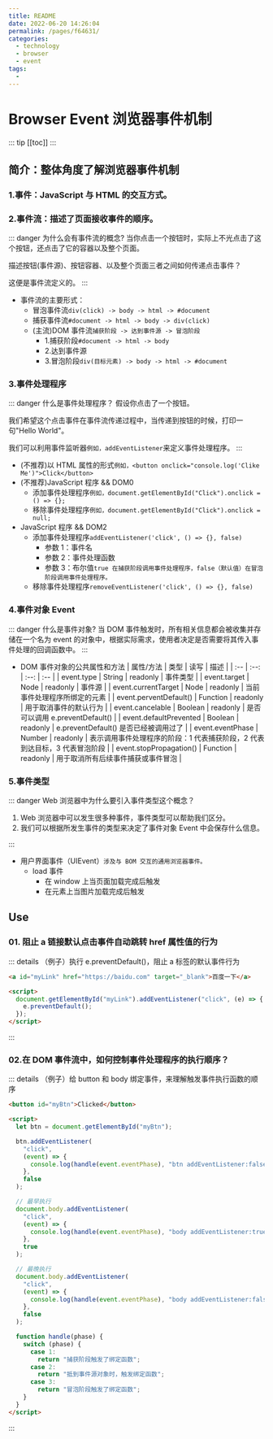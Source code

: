 ```yaml
---
title: README
date: 2022-06-20 14:26:04
permalink: /pages/f64631/
categories:
  - technology
  - browser
  - event
tags:
  - 
---
```

# Browser Event 浏览器事件机制

::: tip
[[toc]]
:::

## 简介：整体角度了解浏览器事件机制

### 1.事件：JavaScript 与 HTML 的交互方式。

### 2.事件流：描述了页面接收事件的顺序。

::: danger 为什么会有事件流的概念?
当你点击一个按钮时，实际上不光点击了这个按钮，还点击了它的容器以及整个页面。

描述按钮(事件源)、按钮容器、以及整个页面三者之间如何传递点击事件？

这便是事件流定义的。
:::

- 事件流的主要形式：
  - 冒泡事件流`div(click) -> body -> html -> #document`
  - 捕获事件流`#document -> html -> body -> div(click)`
  - (主流)DOM 事件流`捕获阶段 -> 达到事件源 -> 冒泡阶段`
    - 1.捕获阶段`#document -> html -> body`
    - 2.达到事件源
    - 3.冒泡阶段`div(目标元素) -> body -> html -> #document`

### 3.事件处理程序

::: danger 什么是事件处理程序？
假设你点击了一个按钮。

我们希望这个点击事件在事件流传递过程中，当传递到按钮的时候，打印一句"Hello World"。

我们可以利用事件监听器`例如，addEventListener`来定义事件处理程序。
:::

- (不推荐)以 HTML 属性的形式`例如，<button onclick="console.log('Clike Me')">Click</button>`
- (不推荐)JavaScript 程序 && DOM0
  - 添加事件处理程序`例如，document.getElementById("Click").onclick = () => {};`
  - 移除事件处理程序`例如，document.getElementById("Click").onclick = null;`
- JavaScript 程序 && DOM2
  - 添加事件处理程序`addEventListener('click', () => {}, false)`
    - 参数 1：事件名
    - 参数 2：事件处理函数
    - 参数 3：布尔值`true 在捕获阶段调用事件处理程序，false（默认值）在冒泡阶段调用事件处理程序。`
  - 移除事件处理程序`removeEventListener('click', () => {}, false)`

### 4.事件对象 Event

::: danger 什么是事件对象?
当 DOM 事件触发时，所有相关信息都会被收集并存储在一个名为 event 的对象中，根据实际需求，使用者决定是否需要将其传入事件处理的回调函数中。
:::

- DOM 事件对象的公共属性和方法
  | 属性/方法 | 类型 | 读写 | 描述 |
  | :-- | :--: | :--: | :-- |
  | event.type | String | readonly | 事件类型 |
  | event.target | Node | readonly | 事件源 |
  | event.currentTarget | Node | readonly | 当前事件处理程序所绑定的元素 |
  | event.perventDefault() | Function | readonly | 用于取消事件的默认行为 |
  | event.cancelable | Boolean | readonly | 是否可以调用 e.preventDefault() |
  | event.defaultPrevented | Boolean | readonly | e.preventDefault() 是否已经被调用过了 |
  | event.eventPhase | Number | readonly | 表示调用事件处理程序的阶段：1 代表捕获阶段，2 代表到达目标，3 代表冒泡阶段 |
  | event.stopPropagation() | Function | readonly | 用于取消所有后续事件捕获或事件冒泡 |

### 5.事件类型

::: danger Web 浏览器中为什么要引入事件类型这个概念？

1. Web 浏览器中可以发生很多种事件，事件类型可以帮助我们区分。
2. 我们可以根据所发生事件的类型来决定了事件对象 Event 中会保存什么信息。

:::

- 用户界面事件（UIEvent）`涉及与 BOM 交互的通用浏览器事件。`
  - load 事件
    - 在 window 上当页面加载完成后触发
    - 在<img>元素上当图片加载完成后触发

## Use

### 01. 阻止 a 链接默认点击事件自动跳转 href 属性值的行为

::: details （例子）执行 e.preventDefault()，阻止 a 标签的默认事件行为

```html
<a id="myLink" href="https://baidu.com" target="_blank">百度一下</a>

<script>
  document.getElementById("myLink").addEventListener("click", (e) => {
    e.preventDefault();
  });
</script>
```

:::

### 02.在 DOM 事件流中，如何控制事件处理程序的执行顺序？

::: details （例子）给 button 和 body 绑定事件，来理解触发事件执行函数的顺序

```html
<button id="myBtn">Clicked</button>

<script>
  let btn = document.getElementById("myBtn");

  btn.addEventListener(
    "click",
    (event) => {
      console.log(handle(event.eventPhase), "btn addEventListener:false"); // 2 抵到事件源对象时，触发绑定函数 addEventListener:false
    },
    false
  );

  // 最早执行
  document.body.addEventListener(
    "click",
    (event) => {
      console.log(handle(event.eventPhase), "body addEventListener:true"); // 1 捕获阶段触发了绑定函数 body addEventListener:true
    },
    true
  );

  // 最晚执行
  document.body.addEventListener(
    "click",
    (event) => {
      console.log(handle(event.eventPhase), "body addEventListener:false"); // 3 冒泡阶段触发了绑定函数 body addEventListener:false
    },
    false
  );

  function handle(phase) {
    switch (phase) {
      case 1:
        return "捕获阶段触发了绑定函数";
      case 2:
        return "抵到事件源对象时，触发绑定函数";
      case 3:
        return "冒泡阶段触发了绑定函数";
    }
  }
</script>
```

:::
